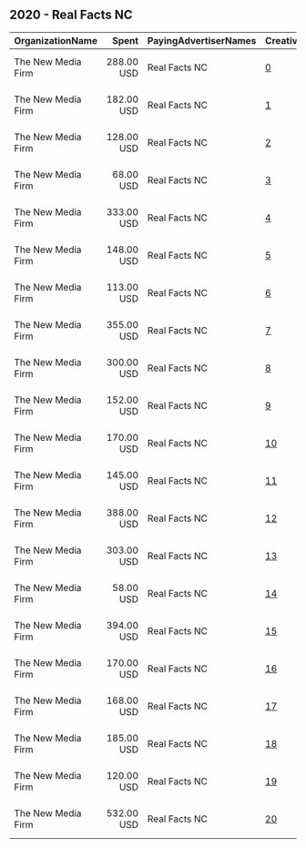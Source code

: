 ## 2020 - Real Facts NC 
|OrganizationName|Spent|PayingAdvertiserNames|CreativeUrls|Impressions|Genders|AgeBrackets|CountryCodes|BillingAddresses|CandidateBallotInformation|
|:---|---:|:---|:---|---:|:---|:---|:---|:---|:---|
|The New Media Firm|288.00 USD|Real Facts NC|[0](https://www.snap.com/political-ads/asset/87ff0558d11d69e51a9a09df4a8d7eca0d8af2f09e26b5601e9852c406ad512f?mediaType=mp4)|57,030||18+|united states|"1730 Rhode Island Ave, NW Ste 213,Washington,20036,US"|Real Facts NC|
|The New Media Firm|182.00 USD|Real Facts NC|[1](https://www.snap.com/political-ads/asset/bae281c05c324fbacc65d4be99b0dfc768bbac7d445828810432b595e793aea3?mediaType=mp4)|29,096||18+|united states|"1730 Rhode Island Ave, NW Ste 213,Washington,20036,US"|Real Facts NC|
|The New Media Firm|128.00 USD|Real Facts NC|[2](https://www.snap.com/political-ads/asset/bae281c05c324fbacc65d4be99b0dfc768bbac7d445828810432b595e793aea3?mediaType=mp4)|19,398||18+|united states|"1730 Rhode Island Ave, NW Ste 213,Washington,20036,US"|Real Facts NC|
|The New Media Firm|68.00 USD|Real Facts NC|[3](https://www.snap.com/political-ads/asset/bae281c05c324fbacc65d4be99b0dfc768bbac7d445828810432b595e793aea3?mediaType=mp4)|9,834||18+|united states|"1730 Rhode Island Ave, NW Ste 213,Washington,20036,US"|Real Facts NC|
|The New Media Firm|333.00 USD|Real Facts NC|[4](https://www.snap.com/political-ads/asset/65b2fb0b9462fc41fc6c1b4bf2f02fa19b77bcf2f98323ae2c8140326104d729?mediaType=mp4)|55,382||18+|united states|"1730 Rhode Island Ave, NW Ste 213,Washington,20036,US"|Real Facts NC|
|The New Media Firm|148.00 USD|Real Facts NC|[5](https://www.snap.com/political-ads/asset/bae281c05c324fbacc65d4be99b0dfc768bbac7d445828810432b595e793aea3?mediaType=mp4)|24,806||18+|united states|"1730 Rhode Island Ave, NW Ste 213,Washington,20036,US"|Real Facts NC|
|The New Media Firm|113.00 USD|Real Facts NC|[6](https://www.snap.com/political-ads/asset/87ff0558d11d69e51a9a09df4a8d7eca0d8af2f09e26b5601e9852c406ad512f?mediaType=mp4)|17,841||18+|united states|"1730 Rhode Island Ave, NW Ste 213,Washington,20036,US"|Real Facts NC|
|The New Media Firm|355.00 USD|Real Facts NC|[7](https://www.snap.com/political-ads/asset/65b2fb0b9462fc41fc6c1b4bf2f02fa19b77bcf2f98323ae2c8140326104d729?mediaType=mp4)|56,841||18+|united states|"1730 Rhode Island Ave, NW Ste 213,Washington,20036,US"|Real Facts NC|
|The New Media Firm|300.00 USD|Real Facts NC|[8](https://www.snap.com/political-ads/asset/bae281c05c324fbacc65d4be99b0dfc768bbac7d445828810432b595e793aea3?mediaType=mp4)|50,735||18+|united states|"1730 Rhode Island Ave, NW Ste 213,Washington,20036,US"|Real Facts NC|
|The New Media Firm|152.00 USD|Real Facts NC|[9](https://www.snap.com/political-ads/asset/bae281c05c324fbacc65d4be99b0dfc768bbac7d445828810432b595e793aea3?mediaType=mp4)|21,188||18+|united states|"1730 Rhode Island Ave, NW Ste 213,Washington,20036,US"|Real Facts NC|
|The New Media Firm|170.00 USD|Real Facts NC|[10](https://www.snap.com/political-ads/asset/bae281c05c324fbacc65d4be99b0dfc768bbac7d445828810432b595e793aea3?mediaType=mp4)|27,419||18+|united states|"1730 Rhode Island Ave, NW Ste 213,Washington,20036,US"|Real Facts NC|
|The New Media Firm|145.00 USD|Real Facts NC|[11](https://www.snap.com/political-ads/asset/65b2fb0b9462fc41fc6c1b4bf2f02fa19b77bcf2f98323ae2c8140326104d729?mediaType=mp4)|22,286||18+|united states|"1730 Rhode Island Ave, NW Ste 213,Washington,20036,US"|Real Facts NC|
|The New Media Firm|388.00 USD|Real Facts NC|[12](https://www.snap.com/political-ads/asset/65b2fb0b9462fc41fc6c1b4bf2f02fa19b77bcf2f98323ae2c8140326104d729?mediaType=mp4)|62,446||18+|united states|"1730 Rhode Island Ave, NW Ste 213,Washington,20036,US"|Real Facts NC|
|The New Media Firm|303.00 USD|Real Facts NC|[13](https://www.snap.com/political-ads/asset/87ff0558d11d69e51a9a09df4a8d7eca0d8af2f09e26b5601e9852c406ad512f?mediaType=mp4)|48,433||18+|united states|"1730 Rhode Island Ave, NW Ste 213,Washington,20036,US"|Real Facts NC|
|The New Media Firm|58.00 USD|Real Facts NC|[14](https://www.snap.com/political-ads/asset/87ff0558d11d69e51a9a09df4a8d7eca0d8af2f09e26b5601e9852c406ad512f?mediaType=mp4)|9,093||18+|united states|"1730 Rhode Island Ave, NW Ste 213,Washington,20036,US"|Real Facts NC|
|The New Media Firm|394.00 USD|Real Facts NC|[15](https://www.snap.com/political-ads/asset/65b2fb0b9462fc41fc6c1b4bf2f02fa19b77bcf2f98323ae2c8140326104d729?mediaType=mp4)|66,081||18+|united states|"1730 Rhode Island Ave, NW Ste 213,Washington,20036,US"|Real Facts NC|
|The New Media Firm|170.00 USD|Real Facts NC|[16](https://www.snap.com/political-ads/asset/87ff0558d11d69e51a9a09df4a8d7eca0d8af2f09e26b5601e9852c406ad512f?mediaType=mp4)|27,793||18+|united states|"1730 Rhode Island Ave, NW Ste 213,Washington,20036,US"|Real Facts NC|
|The New Media Firm|168.00 USD|Real Facts NC|[17](https://www.snap.com/political-ads/asset/87ff0558d11d69e51a9a09df4a8d7eca0d8af2f09e26b5601e9852c406ad512f?mediaType=mp4)|27,298||18+|united states|"1730 Rhode Island Ave, NW Ste 213,Washington,20036,US"|Real Facts NC|
|The New Media Firm|185.00 USD|Real Facts NC|[18](https://www.snap.com/political-ads/asset/87ff0558d11d69e51a9a09df4a8d7eca0d8af2f09e26b5601e9852c406ad512f?mediaType=mp4)|30,362||18+|united states|"1730 Rhode Island Ave, NW Ste 213,Washington,20036,US"|Real Facts NC|
|The New Media Firm|120.00 USD|Real Facts NC|[19](https://www.snap.com/political-ads/asset/65b2fb0b9462fc41fc6c1b4bf2f02fa19b77bcf2f98323ae2c8140326104d729?mediaType=mp4)|18,662||18+|united states|"1730 Rhode Island Ave, NW Ste 213,Washington,20036,US"|Real Facts NC|
|The New Media Firm|532.00 USD|Real Facts NC|[20](https://www.snap.com/political-ads/asset/65b2fb0b9462fc41fc6c1b4bf2f02fa19b77bcf2f98323ae2c8140326104d729?mediaType=mp4)|83,172||18+|united states|"1730 Rhode Island Ave, NW Ste 213,Washington,20036,US"|Real Facts NC|
